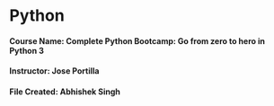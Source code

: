 # Python
#### Course Name: Complete Python Bootcamp: Go from zero to hero in Python 3
#### Instructor: Jose Portilla
#### File Created: Abhishek Singh
